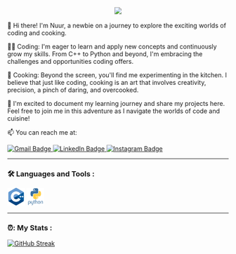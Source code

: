 <div id="header" align="center">
  <img src="https://media.giphy.com/media/5dyi5lnOgxeQU/giphy.gif" width="500"/>
</div>


👋 Hi there! I'm Nuur, a newbie on a journey to explore the exciting worlds of coding and cooking.

👨‍💻 Coding: I'm eager to learn and apply new concepts and continuously grow my skills. From C++ to Python and beyond, I'm embracing the challenges and opportunities coding offers.

🍳 Cooking: Beyond the screen, you'll find me experimenting in the kitchen. I believe that just like coding, cooking is an art that involves creativity, precision, a pinch of daring, and overcooked.

🌱 I'm excited to document my learning journey and share my projects here. Feel free to join me in this adventure as I navigate the worlds of code and cuisine!

📫 You can reach me at: <div id="badges" display="inline">
  <a href="https://mail.google.com/mail/u/0/#inbox/">
    <img src="https://img.shields.io/badge/Gmail-red?style=for-the-badge&logo=gmail&logoColor=white" alt="Gmail Badge"/>
  <a href="https://www.linkedin.com/in/nuur-nisaa-binti-abdul-ghani-/">
    <img src="https://img.shields.io/badge/LinkedIn-blue?style=for-the-badge&logo=linkedin&logoColor=white" alt="LinkedIn Badge"/>
  </a>
  <a href="https://www.instagram.com/nuurnisaa_/">
    <img src="https://img.shields.io/badge/Instagram-purple?style=for-the-badge&logo=instagram&logoColor=white" alt="Instagram Badge"/>
</a>
</div>

---
### :hammer_and_wrench: Languages and Tools :
<div>
<img src="https://github.com/devicons/devicon/blob/master/icons/cplusplus/cplusplus-original.svg" title="C++" alt="C++" width="40" height="40" />
<img src="https://github.com/devicons/devicon/blob/master/icons/python/python-original-wordmark.svg" title="Python" alt="Python" width="40" height="40" />
</div>

---
### ⏰: My Stats :
[![GitHub Streak](http://github-readme-streak-stats.herokuapp.com?user=nuurnisaa&theme=radical)](https://git.io/streak-stats)





